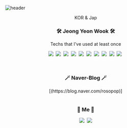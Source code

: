 ![header](https://capsule-render.vercel.app/api?type=slice&color=gradient&height=160&section=header&text=Hi!%20I'm%20YeonWook!&fontAlign=50&fontAlignY=70&fontSize=90&fontColor=000000)

<p align="center">KOR & Jap</p>

<h3 align="center">🛠 Jeong Yeon Wook 🛠</h3>

<p align="center"> Techs that I've used at least once </p>

<p align="center">
  <img src="https://img.shields.io/badge/Python-3766AB?style=flat-square&logo=Python&logoColor=white"/></a>&nbsp 
  <img src="https://img.shields.io/badge/Java-007396?style=flat-square&logo=Java&logoColor=white"/></a>&nbsp 
  <img src="https://img.shields.io/badge/Javascript-ffb13b?style=flat-square&logo=javascript&logoColor=white"/></a>&nbsp 
  <img src="https://img.shields.io/badge/css-1572B6?style=flat-square&logo=css3&logoColor=white"/></a>&nbsp 
  <img src="https://img.shields.io/badge/SpringBoot-6DB33F?style=flat-square&logo=Spring&logoColor=white"/></a>&nbsp 
    <img src="https://img.shields.io/badge/Spring-6DB33F?style=flat-square&logo=Spring&logoColor=white"/></a>&nbsp  
  <img src="https://img.shields.io/badge/Mysql-E6B91E?style=flat-square&logo=MySql&logoColor=white"/></a>&nbsp 
  <img src="https://img.shields.io/badge/aws-333664?style=flat-square&logo=amazon-aws&logoColor=white"/></a>&nbsp 
  <img src="https://img.shields.io/badge//AzureCloud-3766AB?style=flat-square&logo=Microsoft Azure&logoColor=white"/></a>&nbsp 
  <img src="https://img.shields.io/badge//Terraform-3766AB?style=flat-square&logo=Microsoft Azure&logoColor=white"/></a>&nbsp 
</p>

<br>

<h3 align="center">🪄 Naver-Blog 🪄</h3>

<div align="center" style="text-align:center">
 [(https://blog.naver.com/rosopop)]
  
 
  
</div>
  
<br>


<h3 align="center"> 🧸 Me 🧸 </h3>
<p align="center">
<a href="https://www.instagram.com/jyw_0126/"><img src="https://img.shields.io/badge/Instagram-E4405F?style=flat-square&logo=Instagram&logoColor=white&link=https://www.instagram.com/jyw_0126/"/></a>&nbsp
<a href="mailto:dusdnrwjd11@gmail.com"><img src="https://img.shields.io/badge/Gmail-d14836?style=flat-square&logo=Gmail&logoColor=white&link=dusdnrwjd11@gmail.com"/></a>
</p>
<br>
